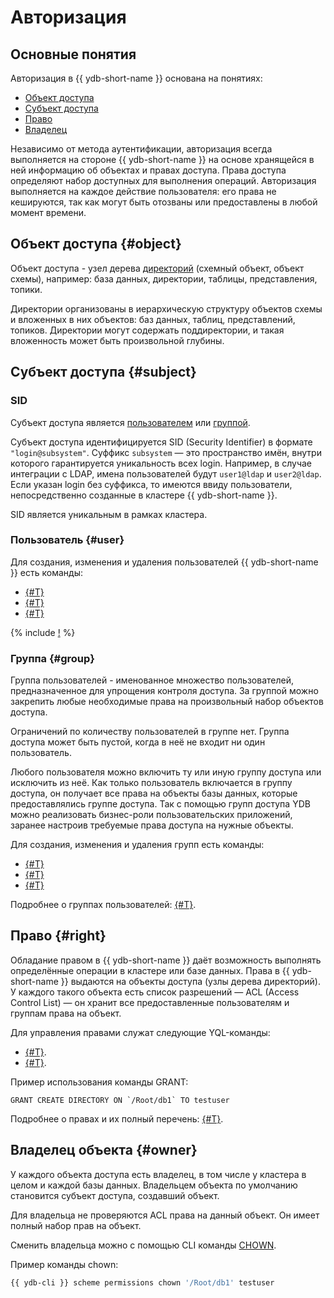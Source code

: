 # Авторизация

## Основные понятия

Авторизация в {{ ydb-short-name }} основана на понятиях:

* [Объект доступа](#object)
* [Субъект доступа](#subject)
* [Право](#right)
* [Владелец](#owner)

Независимо от метода аутентификации, авторизация всегда выполняется на стороне {{ ydb-short-name }} на основе хранящейся в ней информацию об объектах и правах доступа. Права доступа определяют набор доступных для выполнения операций.
Авторизация выполняется на каждое действие пользователя: его права не кешируются, так как могут быть отозваны или предоставлены в любой момент времени.

## Объект доступа {#object}

Объект доступа - узел дерева [директорий](../concepts/glossary.md#папка-folder) (схемный объект, объект схемы), например: база данных, директории, таблицы, представления, топики.

Директории организованы в иерархическую структуру объектов схемы и вложенных в них объектов: баз данных, таблиц, представлений, топиков. Директории могут содержать поддиректории, и такая вложенность может быть произвольной глубины.

## Субъект доступа {#subject}

### SID

Субъект доступа является [пользователем](#user) или [группой](#group).

Субъект доступа идентифицируется SID (Security Identifier) в формате `"login@subsystem"`. Суффикс `subsystem` — это пространство имён, внутри которого гарантируется уникальность всех login.
Например, в случае интеграции с LDAP, имена пользователей будут `user1@ldap` и `user2@ldap`.
Если указан login без суффикса, то имеются ввиду пользователи, непосредственно созданные в кластере {{ ydb-short-name }}.

SID является уникальным в рамках кластера.

### Пользователь {#user}

Для создания, изменения и удаления пользователей {{ ydb-short-name }} есть команды:

* [{#T}](../yql/reference/syntax/create-user.md)
* [{#T}](../yql/reference/syntax/alter-user.md)
* [{#T}](../yql/reference/syntax/drop-user.md)

{% include [!](../_includes/do-not-create-users-in-ldap.md) %}

### Группа {#group}

Группа пользователей - именованное множество пользователей, предназначенное для упрощения контроля доступа.
За группой можно закрепить любые необходимые права на произвольный набор объектов доступа.

Ограничений по количеству пользователей в группе нет. Группа доступа может быть пустой, когда в неё не входит ни один пользователь.

Любого пользователя можно включить ту или иную группу доступа или исключить из неё. Как только пользователь включается в группу доступа, он получает все права на объекты базы данных, которые предоставлялись группе доступа.
Так с помощью групп доступа YDB можно реализовать бизнес-роли пользовательских приложений, заранее настроив требуемые права доступа на нужные объекты.

Для создания, изменения и удаления групп есть команды:

* [{#T}](../yql/reference/syntax/create-group.md)
* [{#T}](../yql/reference/syntax/alter-group.md)
* [{#T}](../yql/reference/syntax/drop-group.md)

Подробнее о группах пользователей: [{#T}](group.md).

## Право {#right}

Обладание правом в {{ ydb-short-name }} даёт возможность выполнять определённые операции в кластере или базе данных.
Права в {{ ydb-short-name }} выдаются на объекты доступа (узлы дерева директорий).
У каждого такого объекта есть список разрешений — ACL (Access Control List) — он хранит все предоставленные пользователям и группам права на объект.

Для управления правами служат следующие YQL-команды:

* [{#T}](../yql/reference/syntax/grant.md).
* [{#T}](../yql/reference/syntax/revoke.md).

Пример использования команды GRANT:

```yql
GRANT CREATE DIRECTORY ON `/Root/db1` TO testuser
```

Подробнее о правах и их полный перечень: [{#T}](right.md).

## Владелец объекта {#owner}

У каждого объекта доступа есть владелец, в том числе у кластера в целом и каждой базы данных.  Владельцем объекта по умолчанию становится субъект доступа, создавший объект.

Для владельца не проверяются ACL права на данный объект. Он имеет полный набор прав на объект.

Сменить владельца можно с помощью CLI команды [CHOWN](../reference/ydb-cli/commands/scheme-permissions.md#chown).

Пример команды chown:

```bash
{{ ydb-cli }} scheme permissions chown '/Root/db1' testuser
```
